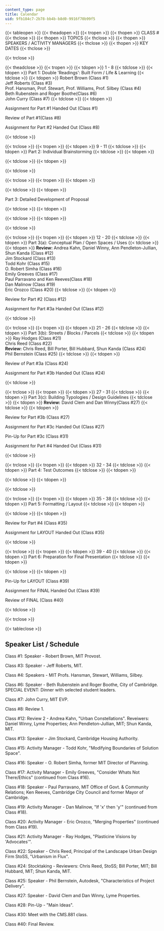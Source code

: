 ```yaml
---
content_type: page
title: Calendar
uid: 9fb184c7-2b78-bb4b-b8d0-9916f70b99f5
---
```


{{< tableopen >}}
{{< theadopen >}}
{{< tropen >}}
{{< thopen >}}
CLASS #
{{< thclose >}}
{{< thopen >}}
TOPICS
{{< thclose >}}
{{< thopen >}}
SPEAKERS / ACTIVITY MANAGERS
{{< thclose >}}
{{< thopen >}}
KEY DATES
{{< thclose >}}

{{< trclose >}}

{{< theadclose >}}
{{< tropen >}}
{{< tdopen >}}
1 - 8
{{< tdclose >}}
{{< tdopen >}}
Part 1: Double 'Readings': Built Form / Life & Learning
{{< tdclose >}}
{{< tdopen >}}
Robert Brown (Class #1)  
Jeff Roberts (Class #3)  
Prof. Hansman, Prof. Stewart, Prof. Williams, Prof. Silbey (Class #4)  
Beth Rubenstein and Roger Boothe(Class #6)  
John Curry (Class #7)
{{< tdclose >}}
{{< tdopen >}}


Assignment for Part #1 Handed Out (Class #1)

Review of Part #1(Class #8)

Assignment for Part #2 Handed Out (Class #8)


{{< tdclose >}}

{{< trclose >}}
{{< tropen >}}
{{< tdopen >}}
9 - 11
{{< tdclose >}}
{{< tdopen >}}
Part 2: Individual Brainstorming
{{< tdclose >}}
{{< tdopen >}}

{{< tdclose >}}
{{< tdopen >}}

{{< tdclose >}}

{{< trclose >}}
{{< tropen >}}
{{< tdopen >}}

{{< tdclose >}}
{{< tdopen >}}


Part 3: Detailed Development of Proposal


{{< tdclose >}}
{{< tdopen >}}

{{< tdclose >}}
{{< tdopen >}}

{{< tdclose >}}

{{< trclose >}}
{{< tropen >}}
{{< tdopen >}}
12 - 20
{{< tdclose >}}
{{< tdopen >}}
Part 3(a): Conceptual Plan / Open Spaces / Uses
{{< tdclose >}}
{{< tdopen >}}
**Review:** Andrea Kahn, Daniel Winny, Ann Pendleton-Jullian, Shun Kanda (Class #12)  
Jim Stockard (Class #13)  
Todd Kohr (Class #15)  
O. Robert Simha (Class #16)  
Emily Greeves (Class #17)  
Paul Parravano and Ken Reeves(Class #18)  
Dan Malinow (Class #19)  
Eric Orozco (Class #20)
{{< tdclose >}}
{{< tdopen >}}


Review for Part #2 (Class #12)

Assignment for Part #3a Handed Out (Class #12)


{{< tdclose >}}

{{< trclose >}}
{{< tropen >}}
{{< tdopen >}}
21 - 26
{{< tdclose >}}
{{< tdopen >}}
Part 3(b): Streets / Blocks / Parcels
{{< tdclose >}}
{{< tdopen >}}
Ray Hodges (Class #21)  
Chris Reed (Class #22)  
**Review:** Chris Reed, Bill Porter, Bill Hubbard, Shun Kanda (Class #24)  
Phil Bernstein (Class #25)
{{< tdclose >}}
{{< tdopen >}}


Review of Part #3a (Class #24)

Assignment for Part #3b Handed Out (Class #24)


{{< tdclose >}}

{{< trclose >}}
{{< tropen >}}
{{< tdopen >}}
27 - 31
{{< tdclose >}}
{{< tdopen >}}
Part 3(c): Building Typologies / Design Guidelines
{{< tdclose >}}
{{< tdopen >}}
**Review:** David Clem and Dan Winny(Class #27)
{{< tdclose >}}
{{< tdopen >}}


Review for Part #3b (Class #27)

Assignment for Part #3c Handed Out (Class #27)

Pin-Up for Part #3c (Class #31)

Assignment for Part #4 Handed Out (Class #31)


{{< tdclose >}}

{{< trclose >}}
{{< tropen >}}
{{< tdopen >}}
32 - 34
{{< tdclose >}}
{{< tdopen >}}
Part 4: Test Outcomes
{{< tdclose >}}
{{< tdopen >}}

{{< tdclose >}}
{{< tdopen >}}

{{< tdclose >}}

{{< trclose >}}
{{< tropen >}}
{{< tdopen >}}
35 - 38
{{< tdclose >}}
{{< tdopen >}}
Part 5: Formatting / Layout
{{< tdclose >}}
{{< tdopen >}}

{{< tdclose >}}
{{< tdopen >}}


Review for Part #4 (Class #35)

Assignment for LAYOUT Handed Out (Class #35)


{{< tdclose >}}

{{< trclose >}}
{{< tropen >}}
{{< tdopen >}}
39 - 40
{{< tdclose >}}
{{< tdopen >}}
Part 6: Preparation for Final Presentation
{{< tdclose >}}
{{< tdopen >}}

{{< tdclose >}}
{{< tdopen >}}


Pin-Up for LAYOUT (Class #39)

Assignment for FINAL Handed Out (Class #39)

Review of FINAL (Class #40)


{{< tdclose >}}

{{< trclose >}}

{{< tableclose >}}

  

Speaker List / Schedule
-----------------------

Class #1: Speaker - Robert Brown, MIT Provost.

Class #3: Speaker - Jeff Roberts, MIT.

Class #4: Speakers - MIT Profs. Hansman, Stewart, Williams, Silbey.

Class #6: Speaker - Beth Rubenstein and Roger Boothe, City of Cambridge.  
SPECIAL EVENT: Dinner with selected student leaders.

Class #7: John Curry, MIT EVP.

Class #8: Review 1.

Class #12: Review 2 - Andrea Kahn, "Urban Constellations". Reveiwers: Daniel Winny, Lyme Properties; Ann Pendleton-Jullian, MIT; Shun Kanda, MIT.

Class #13: Speaker - Jim Stockard, Cambridge Housing Authority.

Class #15: Activity Manager - Todd Kohr, "Modifying Boundaries of Solution Space".

Class #16: Speaker - O. Robert Simha, former MIT Director of Planning.

Class #17: Activity Manager - Emily Greeves, "Consider Whats Not There/Ethics" (continued from Class #16).

Class #18: Speaker - Paul Parravano, MIT Office of Govt. & Community Relations; Ken Reeves, Cambridge City Council and former Mayor of Cambridge.

Class #19: Activity Manager - Dan Malinow, "If 'x' then 'y'" (continued from Class #18).

Class #20: Activity Manager - Eric Orozco, "Merging Properties" (continued from Class #19).

Class #21: Activity Manager - Ray Hodges, "Plasticine Visions by 'Advocates'".

Class #22: Speaker - Chris Reed, Principal of the Landscape Urban Design Firm StoSS, "Urbanism in Flux".

Class #24: Stocktaking - Reviewers: Chris Reed, StoSS; Bill Porter, MIT; Bill Hubbard, MIT; Shun Kanda, MIT.

Class #25: Speaker - Phil Bernstein, Autodesk, "Characteristics of Project Delivery".

Class #27: Speaker - David Clem and Dan Winny, Lyme Properties.

Class #28: Pin-Up - "Main Ideas".

Class #30: Meet with the CMS.881 class.

Class #40: Final Review.